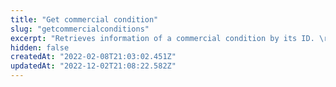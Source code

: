 ```yaml
---
title: "Get commercial condition"
slug: "getcommercialconditions"
excerpt: "Retrieves information of a commercial condition by its ID. \r\n## Response body example\r\n\r\n```json\r\n{\r\n    \"Id\": 1,\r\n    \"Name\": \"Padrão\",\r\n    \"IsDefault\": true\r\n}\r\n```"
hidden: false
createdAt: "2022-02-08T21:03:02.451Z"
updatedAt: "2022-12-02T21:08:22.582Z"
---
```


